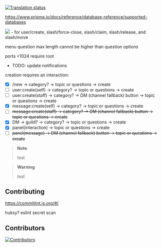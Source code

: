 [![Translation status](https://hosted.weblate.org/widgets/discord-tickets/-/bot/open-graph.png)](https://hosted.weblate.org/engage/discord-tickets/)

https://www.prisma.io/docs/reference/database-reference/supported-databases

![](https://static.eartharoid.me/k/22/08/02185801.png) - for user/create, slash/force-close, slash/claim, slash/release, and slash/move

menu question max length cannot be higher than question options 

ports <1024 require root

- TODO: update notifications


creation requires an interaction:
- [x] /new -> category? -> topic or questions -> create
- [ ] user:create(self) -> category? -> topic or questions -> create
- [ ] user:create(staff) -> category? -> DM (channel fallback) button -> topic or questions -> create
- [x] message:create(self) -> category? -> topic or questions -> create
- [ ] ~~message:create(staff) -> category? -> DM (channel fallback) button -> topic or questions -> create~~
- [x] DM -> guild? -> category? -> topic or questions -> create
- [x] panel(interaction) -> topic or questions -> create
- [ ] ~~panel(message) -> DM (channel fallback) button -> topic or questions -> create~~

> **Note**
>
> test

> **Warning**
>
> test

<!-- <picture>
  <source media="(prefers-color-scheme: dark)" srcset="...>
  <source media="(prefers-color-scheme: light)" srcset="...">
  <img alt="..." src="...">
</picture> -->

## Contributing

https://commitlint.js.org/#/

huksy?
eslint
secret scan

## Contributors

[![Contributors](https://contrib.rocks/image?repo=discord-tickets/bot)](https://github.com/discord-tickets/bot/graphs/contributors)
